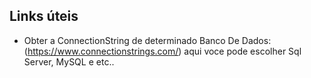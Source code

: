 ## Links úteis

- Obter a ConnectionString de determinado Banco De Dados: (https://www.connectionstrings.com/)
aqui voce pode escolher Sql Server, MySQL e etc..